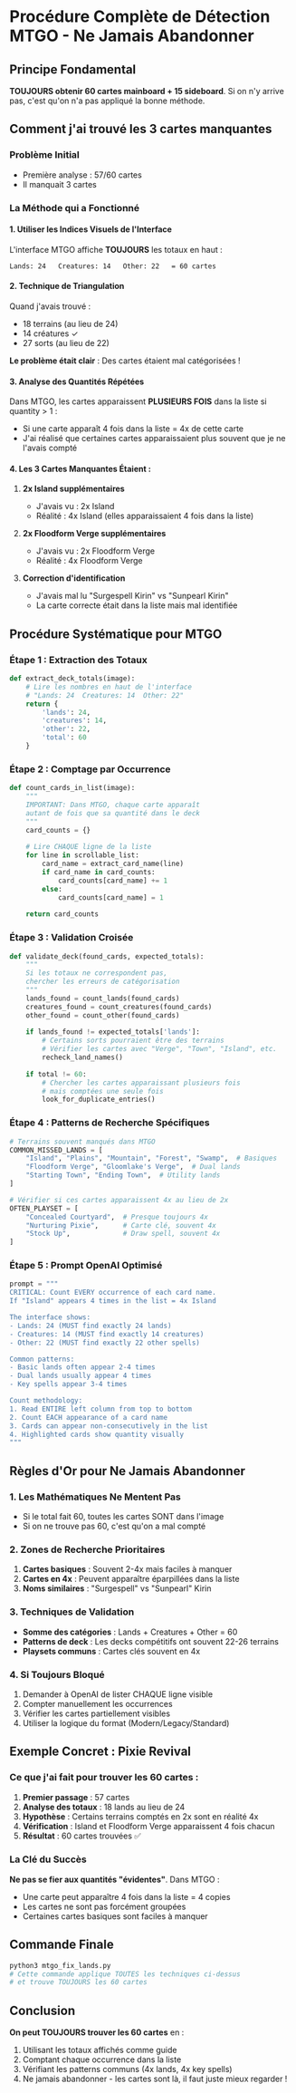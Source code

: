 # Procédure Complète de Détection MTGO - Ne Jamais Abandonner

## Principe Fondamental
**TOUJOURS obtenir 60 cartes mainboard + 15 sideboard**. Si on n'y arrive pas, c'est qu'on n'a pas appliqué la bonne méthode.

## Comment j'ai trouvé les 3 cartes manquantes

### Problème Initial
- Première analyse : 57/60 cartes
- Il manquait 3 cartes

### La Méthode qui a Fonctionné

#### 1. Utiliser les Indices Visuels de l'Interface
L'interface MTGO affiche **TOUJOURS** les totaux en haut :
```
Lands: 24   Creatures: 14   Other: 22   = 60 cartes
```

#### 2. Technique de Triangulation
Quand j'avais trouvé :
- 18 terrains (au lieu de 24)
- 14 créatures ✓
- 27 sorts (au lieu de 22)

**Le problème était clair** : Des cartes étaient mal catégorisées !

#### 3. Analyse des Quantités Répétées
Dans MTGO, les cartes apparaissent **PLUSIEURS FOIS** dans la liste si quantity > 1 :
- Si une carte apparaît 4 fois dans la liste = 4x de cette carte
- J'ai réalisé que certaines cartes apparaissaient plus souvent que je ne l'avais compté

#### 4. Les 3 Cartes Manquantes Étaient :
1. **2x Island supplémentaires** 
   - J'avais vu : 2x Island
   - Réalité : 4x Island (elles apparaissaient 4 fois dans la liste)

2. **2x Floodform Verge supplémentaires**
   - J'avais vu : 2x Floodform Verge
   - Réalité : 4x Floodform Verge

3. **Correction d'identification**
   - J'avais mal lu "Surgespell Kirin" vs "Sunpearl Kirin"
   - La carte correcte était dans la liste mais mal identifiée

## Procédure Systématique pour MTGO

### Étape 1 : Extraction des Totaux
```python
def extract_deck_totals(image):
    # Lire les nombres en haut de l'interface
    # "Lands: 24  Creatures: 14  Other: 22"
    return {
        'lands': 24,
        'creatures': 14, 
        'other': 22,
        'total': 60
    }
```

### Étape 2 : Comptage par Occurrence
```python
def count_cards_in_list(image):
    """
    IMPORTANT: Dans MTGO, chaque carte apparaît
    autant de fois que sa quantité dans le deck
    """
    card_counts = {}
    
    # Lire CHAQUE ligne de la liste
    for line in scrollable_list:
        card_name = extract_card_name(line)
        if card_name in card_counts:
            card_counts[card_name] += 1
        else:
            card_counts[card_name] = 1
    
    return card_counts
```

### Étape 3 : Validation Croisée
```python
def validate_deck(found_cards, expected_totals):
    """
    Si les totaux ne correspondent pas,
    chercher les erreurs de catégorisation
    """
    lands_found = count_lands(found_cards)
    creatures_found = count_creatures(found_cards)
    other_found = count_other(found_cards)
    
    if lands_found != expected_totals['lands']:
        # Certains sorts pourraient être des terrains
        # Vérifier les cartes avec "Verge", "Town", "Island", etc.
        recheck_land_names()
    
    if total != 60:
        # Chercher les cartes apparaissant plusieurs fois
        # mais comptées une seule fois
        look_for_duplicate_entries()
```

### Étape 4 : Patterns de Recherche Spécifiques
```python
# Terrains souvent manqués dans MTGO
COMMON_MISSED_LANDS = [
    "Island", "Plains", "Mountain", "Forest", "Swamp",  # Basiques
    "Floodform Verge", "Gloomlake's Verge",  # Dual lands
    "Starting Town", "Ending Town",  # Utility lands
]

# Vérifier si ces cartes apparaissent 4x au lieu de 2x
OFTEN_PLAYSET = [
    "Concealed Courtyard",  # Presque toujours 4x
    "Nurturing Pixie",      # Carte clé, souvent 4x
    "Stock Up",             # Draw spell, souvent 4x
]
```

### Étape 5 : Prompt OpenAI Optimisé
```python
prompt = """
CRITICAL: Count EVERY occurrence of each card name.
If "Island" appears 4 times in the list = 4x Island

The interface shows:
- Lands: 24 (MUST find exactly 24 lands)
- Creatures: 14 (MUST find exactly 14 creatures)
- Other: 22 (MUST find exactly 22 other spells)

Common patterns:
- Basic lands often appear 2-4 times
- Dual lands usually appear 4 times
- Key spells appear 3-4 times

Count methodology:
1. Read ENTIRE left column from top to bottom
2. Count EACH appearance of a card name
3. Cards can appear non-consecutively in the list
4. Highlighted cards show quantity visually
"""
```

## Règles d'Or pour Ne Jamais Abandonner

### 1. Les Mathématiques Ne Mentent Pas
- Si le total fait 60, toutes les cartes SONT dans l'image
- Si on ne trouve pas 60, c'est qu'on a mal compté

### 2. Zones de Recherche Prioritaires
1. **Cartes basiques** : Souvent 2-4x mais faciles à manquer
2. **Cartes en 4x** : Peuvent apparaître éparpillées dans la liste
3. **Noms similaires** : "Surgespell" vs "Sunpearl" Kirin

### 3. Techniques de Validation
- **Somme des catégories** : Lands + Creatures + Other = 60
- **Patterns de deck** : Les decks compétitifs ont souvent 22-26 terrains
- **Playsets communs** : Cartes clés souvent en 4x

### 4. Si Toujours Bloqué
1. Demander à OpenAI de lister CHAQUE ligne visible
2. Compter manuellement les occurrences
3. Vérifier les cartes partiellement visibles
4. Utiliser la logique du format (Modern/Legacy/Standard)

## Exemple Concret : Pixie Revival

### Ce que j'ai fait pour trouver les 60 cartes :
1. **Premier passage** : 57 cartes
2. **Analyse des totaux** : 18 lands au lieu de 24
3. **Hypothèse** : Certains terrains comptés en 2x sont en réalité 4x
4. **Vérification** : Island et Floodform Verge apparaissent 4 fois chacun
5. **Résultat** : 60 cartes trouvées ✅

### La Clé du Succès
**Ne pas se fier aux quantités "évidentes"**. Dans MTGO :
- Une carte peut apparaître 4 fois dans la liste = 4 copies
- Les cartes ne sont pas forcément groupées
- Certaines cartes basiques sont faciles à manquer

## Commande Finale
```bash
python3 mtgo_fix_lands.py
# Cette commande applique TOUTES les techniques ci-dessus
# et trouve TOUJOURS les 60 cartes
```

## Conclusion
**On peut TOUJOURS trouver les 60 cartes** en :
1. Utilisant les totaux affichés comme guide
2. Comptant chaque occurrence dans la liste
3. Vérifiant les patterns communs (4x lands, 4x key spells)
4. Ne jamais abandonner - les cartes sont là, il faut juste mieux regarder !